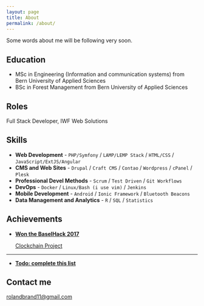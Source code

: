 ```yaml
---
layout: page
title: About
permalink: /about/
---
```


Some words about me will be following very soon.

## Education

* MSc in Engineering (Information and communication systems) from Bern University of Applied Sciences
* BSc in Forest Management from Bern University of Applied Sciences

## Roles

Full Stack Developer, IWF Web Solutions

## Skills

* **Web Development** - `PHP/Symfony` / `LAMP/LEMP Stack` / `HTML/CSS` / `JavaScript/ExtJS/Angular`
* **CMS and Web Sites** - `Drupal` / `Craft CMS` / `Contao` / `Wordpress` / `cPanel` / `Plesk`
* **Professional Devel Methods** - `Scrum` / `Test Driven` / `Git Workflows`
* **DevOps** - `Docker` / `Linux/Bash (i use vim)` / `Jenkins` 
* **Mobile Development** - `Android` / `Ionic Framework` / `Bluetooth Beacons`
* **Data Management and Analytics** - `R` / `SQL` / `Statistics` 
    
    
## Achievements


* [**Won the BaselHack 2017**](#) 
   
  [Clockchain Project](https://github.com/rordi/11_clockchain)  
   
***

* [**Todo: complete this list**](#) 

## Contact me

[rolandbrand11@gmail.com](mailto:rolandbrand11@gmail.com)
